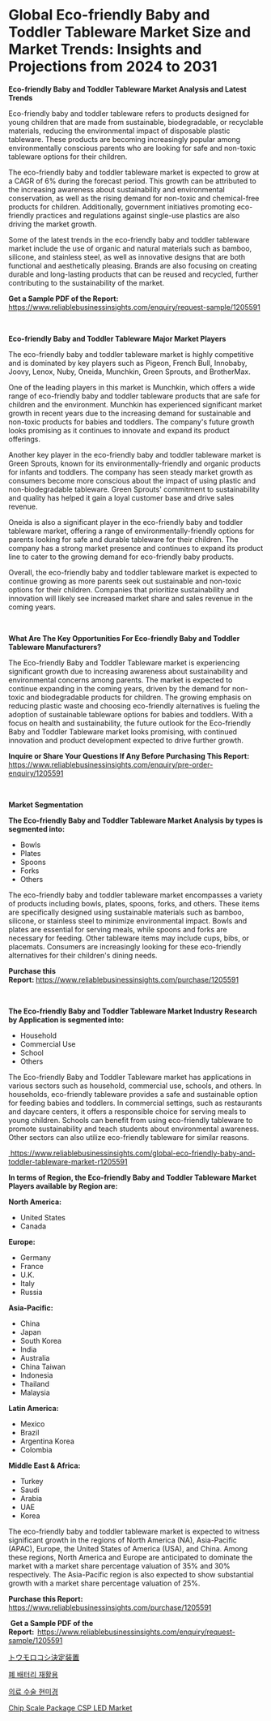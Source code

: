 <p><h1>Global Eco-friendly Baby and Toddler Tableware Market Size and Market Trends: Insights and Projections from 2024 to 2031</h1></p><p><strong>Eco-friendly Baby and Toddler Tableware Market Analysis and Latest Trends</strong></p>
<p><p>Eco-friendly baby and toddler tableware refers to products designed for young children that are made from sustainable, biodegradable, or recyclable materials, reducing the environmental impact of disposable plastic tableware. These products are becoming increasingly popular among environmentally conscious parents who are looking for safe and non-toxic tableware options for their children.</p><p>The eco-friendly baby and toddler tableware market is expected to grow at a CAGR of 6% during the forecast period. This growth can be attributed to the increasing awareness about sustainability and environmental conservation, as well as the rising demand for non-toxic and chemical-free products for children. Additionally, government initiatives promoting eco-friendly practices and regulations against single-use plastics are also driving the market growth.</p><p>Some of the latest trends in the eco-friendly baby and toddler tableware market include the use of organic and natural materials such as bamboo, silicone, and stainless steel, as well as innovative designs that are both functional and aesthetically pleasing. Brands are also focusing on creating durable and long-lasting products that can be reused and recycled, further contributing to the sustainability of the market.</p></p>
<p><strong>Get a Sample PDF of the Report:&nbsp;</strong> <a href="https://www.reliablebusinessinsights.com/enquiry/request-sample/1205591">https://www.reliablebusinessinsights.com/enquiry/request-sample/1205591</a></p>
<p>&nbsp;</p>
<p><strong>Eco-friendly Baby and Toddler Tableware Major Market Players</strong></p>
<p><p>The eco-friendly baby and toddler tableware market is highly competitive and is dominated by key players such as Pigeon, French Bull, Innobaby, Joovy, Lenox, Nuby, Oneida, Munchkin, Green Sprouts, and BrotherMax.</p><p>One of the leading players in this market is Munchkin, which offers a wide range of eco-friendly baby and toddler tableware products that are safe for children and the environment. Munchkin has experienced significant market growth in recent years due to the increasing demand for sustainable and non-toxic products for babies and toddlers. The company's future growth looks promising as it continues to innovate and expand its product offerings.</p><p>Another key player in the eco-friendly baby and toddler tableware market is Green Sprouts, known for its environmentally-friendly and organic products for infants and toddlers. The company has seen steady market growth as consumers become more conscious about the impact of using plastic and non-biodegradable tableware. Green Sprouts' commitment to sustainability and quality has helped it gain a loyal customer base and drive sales revenue.</p><p>Oneida is also a significant player in the eco-friendly baby and toddler tableware market, offering a range of environmentally-friendly options for parents looking for safe and durable tableware for their children. The company has a strong market presence and continues to expand its product line to cater to the growing demand for eco-friendly baby products.</p><p>Overall, the eco-friendly baby and toddler tableware market is expected to continue growing as more parents seek out sustainable and non-toxic options for their children. Companies that prioritize sustainability and innovation will likely see increased market share and sales revenue in the coming years.</p></p>
<p>&nbsp;</p>
<p><strong>What Are The Key Opportunities For Eco-friendly Baby and Toddler Tableware Manufacturers?</strong></p>
<p><p>The Eco-friendly Baby and Toddler Tableware market is experiencing significant growth due to increasing awareness about sustainability and environmental concerns among parents. The market is expected to continue expanding in the coming years, driven by the demand for non-toxic and biodegradable products for children. The growing emphasis on reducing plastic waste and choosing eco-friendly alternatives is fueling the adoption of sustainable tableware options for babies and toddlers. With a focus on health and sustainability, the future outlook for the Eco-friendly Baby and Toddler Tableware market looks promising, with continued innovation and product development expected to drive further growth.</p></p>
<p><strong>Inquire or Share Your Questions If Any Before Purchasing This Report:</strong> <a href="https://www.reliablebusinessinsights.com/enquiry/pre-order-enquiry/1205591">https://www.reliablebusinessinsights.com/enquiry/pre-order-enquiry/1205591</a></p>
<p>&nbsp;</p>
<p><strong>Market Segmentation</strong></p>
<p><strong>The Eco-friendly Baby and Toddler Tableware Market Analysis by types is segmented into:</strong></p>
<p><ul><li>Bowls</li><li>Plates</li><li>Spoons</li><li>Forks</li><li>Others</li></ul></p>
<p><p>The eco-friendly baby and toddler tableware market encompasses a variety of products including bowls, plates, spoons, forks, and others. These items are specifically designed using sustainable materials such as bamboo, silicone, or stainless steel to minimize environmental impact. Bowls and plates are essential for serving meals, while spoons and forks are necessary for feeding. Other tableware items may include cups, bibs, or placemats. Consumers are increasingly looking for these eco-friendly alternatives for their children's dining needs.</p></p>
<p><strong>Purchase this Report:&nbsp;</strong><a href="https://www.reliablebusinessinsights.com/purchase/1205591">https://www.reliablebusinessinsights.com/purchase/1205591</a></p>
<p>&nbsp;</p>
<p><strong>The Eco-friendly Baby and Toddler Tableware Market Industry Research by Application is segmented into:</strong></p>
<p><ul><li>Household</li><li>Commercial Use</li><li>School</li><li>Others</li></ul></p>
<p><p>The Eco-friendly Baby and Toddler Tableware market has applications in various sectors such as household, commercial use, schools, and others. In households, eco-friendly tableware provides a safe and sustainable option for feeding babies and toddlers. In commercial settings, such as restaurants and daycare centers, it offers a responsible choice for serving meals to young children. Schools can benefit from using eco-friendly tableware to promote sustainability and teach students about environmental awareness. Other sectors can also utilize eco-friendly tableware for similar reasons.</p></p>
<p><a href="https://www.reliablebusinessinsights.com/global-eco-friendly-baby-and-toddler-tableware-market-r1205591">&nbsp;https://www.reliablebusinessinsights.com/global-eco-friendly-baby-and-toddler-tableware-market-r1205591</a></p>
<p><strong>In terms of Region, the Eco-friendly Baby and Toddler Tableware Market Players available by Region are:</strong></p>
<p>
    <p> <strong> North America: </strong>
        <ul>
            <li>United States</li>
            <li>Canada</li>
        </ul>
        </p> 
    <p> <strong> Europe: </strong>
        <ul>
            <li>Germany</li>
            <li>France</li>
            <li>U.K.</li>
            <li>Italy</li>
            <li>Russia</li>
        </ul>
        </p> 
    <p> <strong> Asia-Pacific: </strong>
        <ul>
            <li>China</li>
            <li>Japan</li>
            <li>South Korea</li>
            <li>India</li>
            <li>Australia</li>
            <li>China Taiwan</li>
            <li>Indonesia</li>
            <li>Thailand</li>
            <li>Malaysia</li>
        </ul>
        </p> 
    <p> <strong> Latin America: </strong>
        <ul>
            <li>Mexico</li>
            <li>Brazil</li>
            <li>Argentina Korea</li>
            <li>Colombia</li>
        </ul>
        </p> 
    <p> <strong> Middle East & Africa: </strong>
        <ul>
            <li>Turkey</li>
            <li>Saudi</li>
            <li>Arabia</li>
            <li>UAE</li>
            <li>Korea</li>
        </ul>
    </p>
    </p>
<p><p>The eco-friendly baby and toddler tableware market is expected to witness significant growth in the regions of North America (NA), Asia-Pacific (APAC), Europe, the United States of America (USA), and China. Among these regions, North America and Europe are anticipated to dominate the market with a market share percentage valuation of 35% and 30% respectively. The Asia-Pacific region is also expected to show substantial growth with a market share percentage valuation of 25%.</p></p>
<p><strong>Purchase this Report: </strong><a href="https://www.reliablebusinessinsights.com/purchase/1205591">https://www.reliablebusinessinsights.com/purchase/1205591</a></p>
<p>&nbsp;<strong>Get a Sample PDF of the Report:&nbsp;&nbsp;</strong><a href="https://www.reliablebusinessinsights.com/enquiry/request-sample/1205591">https://www.reliablebusinessinsights.com/enquiry/request-sample/1205591</a></p>
<p><strong></strong></p>
<p><p><a href="https://github.com/KenyonJohns/Market-Research-Report-List-1/blob/main/5875459111606.md">トウモロコシ決定装置</a></p><p><a href="https://github.com/bossladyaries0/Market-Research-Report-List-1/blob/main/1734005106694.md">폐 배터리 재활용</a></p><p><a href="https://github.com/puputanisa684/Market-Research-Report-List-1/blob/main/8228695106693.md">의료 수술 현미경</a></p><p><a href="https://issuu.com/reportprime-2/docs/chip-scale-package-csp-led-market-s_51d876aeb8fdb2">Chip Scale Package CSP LED Market</a></p></p>